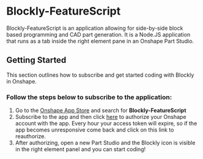 # **Blockly-FeatureScript**
Blockly-FeatureScript is an application allowing for side-by-side block based programming and CAD part generation. It is a Node.JS application that runs as a tab inside the right element pane in an Onshape Part Studio. 

## Getting Started
This section outlines how to subscribe and get started coding with Blockly in Onshape. 

### Follow the steps below to subscribe to the application:
1. Go to the [Onshape App Store](https://appstore.onshape.com/apps/Design%20&%20Documentation/PA3ZMOQMRP5TWZNADTXF5GVAVNDD7FLMRQZEXLQ=/description) and search for **Blockly-FeatureScript**
2. Subscribe to the app and then click [here](https://blockly-featurescript.herokuapp.com/oauthSignin) to authorize your Onshape account with the app. Every hour your access token will expire, so if the app becomes unresponsive come back and click on this link to reauthorize.
3. After authorizing, open a new Part Studio and the Blockly icon is visible in the right element panel and you can start coding!

                     
